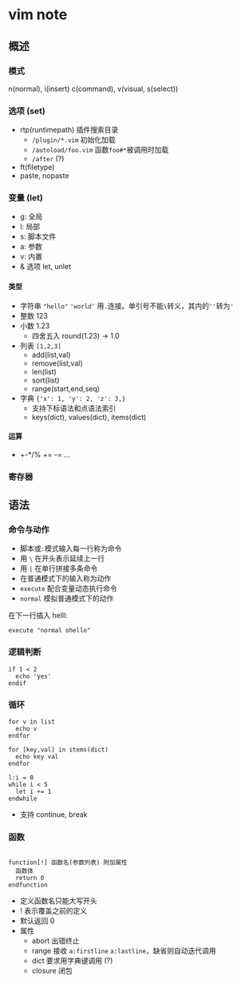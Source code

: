 # vim note

## 概述
### 模式
n(normal), i(insert) c(command), v(visual, s(select))

### 选项 (set)
- rtp(runtimepath) 插件搜索目录
  - `/plugin/*.vim`  初始化加载
  - `/autoload/foo.vim`  函数`foo#*`被调用时加载
  - `/after` (?)
- ft(filetype)
- paste, nopaste

### 变量 (let)
- g: 全局
- l: 局部
- s: 脚本文件
- a: 参数
- v: 内置
- &  选项
let, unlet
#### 类型
- 字符串 `"hello"` `'world'` 用`.`连接。单引号不能`\`转义，其内的`''`转为`'`
- 整数 123
- 小数 1.23
  -  四舍五入 round(1.23) -> 1.0
- 列表 `[1,2,3]`
  - add(list,val)
  - remove(list,val)
  - len(list)
  - sort(list)
  - range(start,end,seq)
- 字典 `{'x': 1, 'y': 2, 'z': 3,}` 
  - 支持下标语法和点语法索引
  - keys(dict), values(dict), items(dict)

#### 运算
- +-*/% += -= ...

### 寄存器


## 语法
### 命令与动作
- 脚本或`:`模式输入每一行称为命令
- 用 `\` 在开头表示延续上一行 
- 用 `|` 在单行拼接多条命令
- 在普通模式下的输入称为动作
- `execute` 配合变量动态执行命令
- `normal` 模拟普通模式下的动作

在下一行插入 helll:
```vim
execute "normal ohello"
```


### 逻辑判断
```vim
if 1 < 2
  echo 'yes'
endif
```
### 循环
```vim
for v in list
  echo v
endfor

for [key,val] in items(dict)
  echo key val
endfor

l:i = 0
while i < 5
  let i += 1
endwhile
```
- 支持 continue, break
### 函数
```vim

function[!] 函数名(参数列表) 附加属性
  函数体
  return 0
endfunction

```
- 定义函数名只能大写开头
- ! 表示覆盖之前的定义
- 默认返回 0
- 属性
  - abort 出错终止
  - range 接收 `a:firstline` `a:lastline`，缺省则自动迭代调用
  - dict  要求用字典键调用 (?)
  - closure 闭包




## 
